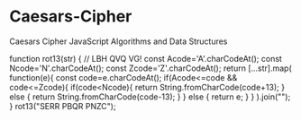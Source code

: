 # Caesars-Cipher
Caesars Cipher JavaScript Algorithms and Data Structures


function rot13(str) { // LBH QVQ VG!
  const Acode='A'.charCodeAt();
  const Ncode='N'.charCodeAt();
  const Zcode='Z'.charCodeAt();
  return [...str].map(
    function(e){
      const code=e.charCodeAt();
      if(Acode<=code && code<=Zcode){
        if(code<Ncode){
          return String.fromCharCode(code+13);
        } else {
          return String.fromCharCode(code-13);
        }
      } else {
        return e;
      }
    }
  ).join("");
}
rot13("SERR PBQR PNZC");
